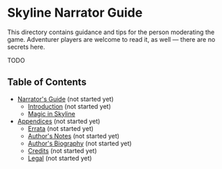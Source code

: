 # Skyline Narrator Guide

This directory contains guidance and tips for the person moderating the game.
Adventurer players are welcome to read it, as well — there are no secrets here.

TODO

## Table of Contents

<!-- +template files guide/narrator web-table-of-contents -->

* [Narrator's Guide](010-front-matter.md) (not started yet)
  * [Introduction](015-introduction.md) (not started yet)
  * [Magic in Skyline](230-magic.md)
* [Appendices](900-appendices.md) (not started yet)
  * [Errata](940-errata.md) (not started yet)
  * [Author's Notes](950-author-notes.md) (not started yet)
  * [Author's Biography](955-author-bio.md) (not started yet)
  * [Credits](960-credits.md) (not started yet)
  * [Legal](980-legal.md) (not started yet)

<!-- -template files guide/narrator web-table-of-contents -->
